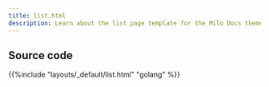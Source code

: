 ```yaml
---
title: list.html
description: Learn about the list page template for the Milo Docs theme.
---
```



## Source code 

{{%include "layouts/_default/list.html" "golang" %}}